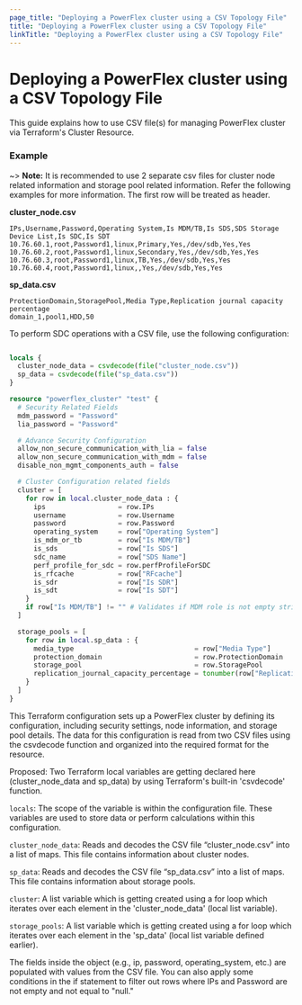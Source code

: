```yaml
---
page_title: "Deploying a PowerFlex cluster using a CSV Topology File"
title: "Deploying a PowerFlex cluster using a CSV Topology File"
linkTitle: "Deploying a PowerFlex cluster using a CSV Topology File"
---
```


<!--
Copyright (c) 2024 Dell Inc., or its subsidiaries. All Rights Reserved.

Licensed under the Mozilla Public License Version 2.0 (the "License");
you may not use this file except in compliance with the License.
You may obtain a copy of the License at

    http://mozilla.org/MPL/2.0/


Unless required by applicable law or agreed to in writing, software
distributed under the License is distributed on an "AS IS" BASIS,
WITHOUT WARRANTIES OR CONDITIONS OF ANY KIND, either express or implied.
See the License for the specific language governing permissions and
limitations under the License.
-->

# Deploying a PowerFlex cluster using a CSV Topology File

This guide explains how to use CSV file(s) for managing PowerFlex cluster via Terraform's Cluster Resource.

### Example

~> **Note:** It is recommended to use 2 separate csv files for cluster node related information and storage pool related information. Refer the following examples for more information. The first row will be treated as header.


**cluster_node.csv**
```
IPs,Username,Password,Operating System,Is MDM/TB,Is SDS,SDS Storage Device List,Is SDC,Is SDT
10.76.60.1,root,Password1,linux,Primary,Yes,/dev/sdb,Yes,Yes
10.76.60.2,root,Password1,linux,Secondary,Yes,/dev/sdb,Yes,Yes
10.76.60.3,root,Password1,linux,TB,Yes,/dev/sdb,Yes,Yes
10.76.60.4,root,Password1,linux,,Yes,/dev/sdb,Yes,Yes
```

**sp_data.csv**
```
ProtectionDomain,StoragePool,Media Type,Replication journal capacity percentage
domain_1,pool1,HDD,50
```

To perform SDC operations with a CSV file, use the following configuration:

```terraform

locals {
  cluster_node_data = csvdecode(file("cluster_node.csv"))
  sp_data = csvdecode(file("sp_data.csv"))
}

resource "powerflex_cluster" "test" {
  # Security Related Fields
  mdm_password = "Password"
  lia_password = "Password"

  # Advance Security Configuration
  allow_non_secure_communication_with_lia = false
  allow_non_secure_communication_with_mdm = false
  disable_non_mgmt_components_auth = false

  # Cluster Configuration related fields
  cluster = [
    for row in local.cluster_node_data : {
      ips                  = row.IPs
      username             = row.Username
      password             = row.Password
      operating_system     = row["Operating System"]
      is_mdm_or_tb         = row["Is MDM/TB"]
      is_sds               = row["Is SDS"]
      sdc_name             = row["SDS Name"]
      perf_profile_for_sdc = row.perfProfileForSDC
      is_rfcache           = row["RFcache"]
      is_sdr               = row["Is SDR"]
      is_sdt               = row["Is SDT"]
    }
    if row["Is MDM/TB"] != "" # Validates if MDM role is not empty string
  ]

  storage_pools = [
    for row in local.sp_data : {
      media_type                              = row["Media Type"]
      protection_domain                       = row.ProtectionDomain
      storage_pool                            = row.StoragePool
      replication_journal_capacity_percentage = tonumber(row["Replication journal capacity percentage"])
    }
  ]
}
```
This Terraform configuration sets up a PowerFlex cluster by defining its configuration, including security settings, node information, and storage pool details. The data for this configuration is read from two CSV files using the csvdecode function and organized into the required format for the resource.

Proposed: Two Terraform local variables are getting declared here (cluster_node_data and sp_data) by using Terraform's built-in 'csvdecode' function.

`locals`: The scope of the variable is within the configuration file. These variables are used to store data or perform calculations within this configuration.

`cluster_node_data`: Reads and decodes the CSV file “cluster_node.csv” into a list of maps. This file contains information about cluster nodes.

`sp_data`: Reads and decodes the CSV file “sp_data.csv” into a list of maps. This file contains information about storage pools.

`cluster`: A list variable which is getting created using a for loop which iterates over each element in the 'cluster_node_data' (local list variable).

`storage_pools`: A list variable which is getting created using a for loop which iterates over each element in the 'sp_data' (local list variable defined earlier).

The fields inside the object (e.g., ip, password, operating_system, etc.) are populated with values from the CSV file. You can also apply some conditions in the if statement to filter out rows where IPs and Password are not empty and not equal to "null."